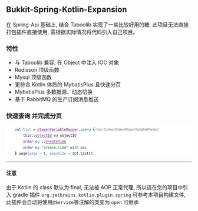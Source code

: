 ## Bukkit-Spring-Kotlin-Expansion

在 Spring-Api 基础上, 结合 Taboolib 实现了一些比较好用的糖, 此项目无法直接打包插件直接使用, 需根据实际情况将代码引入自己项目。

### 特性
- 与 Taboolib 兼容, 在 Object 中注入 IOC 对象
- Redisson 顶级函数
- Mysql 顶级函数
- 更符合 Kotlin 体质的 MybatisPlus 且快速分页
- MybatisPlus 多数据源、动态切换
- 基于 RabbitMQ 的生产订阅消息推送

### 快速查询 并完成分页
![img.png](img.png)

---
#### 注意
由于 Kotlin 的 class 默认为 final, 无法被 AOP 正常代理, 所以请在您的项目中引入 gradle 插件 `org.jetbrains.kotlin.plugin.spring` 可参考本项目构建文件, 此插件会自动将使用`@Service`等注解的类变为 `open` 可继承